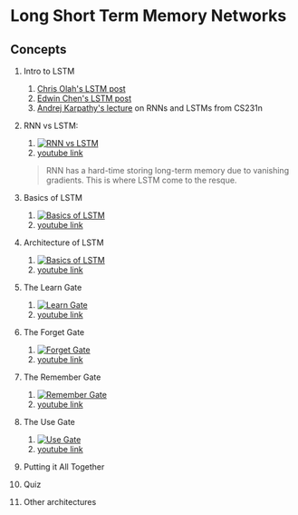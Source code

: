 # Long Short Term Memory Networks

## Concepts

1. Intro to LSTM
	1. [Chris Olah's LSTM post](http://colah.github.io/posts/2015-08-Understanding-LSTMs/)
	1. [Edwin Chen's LSTM post](http://blog.echen.me/2017/05/30/exploring-lstms/)
	1. [Andrej Karpathy's lecture](https://www.youtube.com/watch?v=iX5V1WpxxkY) on RNNs and LSTMs from CS231n

1. RNN vs LSTM: 
	1. [![RNN vs LSTM](http://img.youtube.com/vi/70MgF-IwAr8/0.jpg)](http://www.youtube.com/watch?v=70MgF-IwAr8)
	1. [youtube link](https://www.youtube.com/watch?v=70MgF-IwAr8)
	> RNN has a hard-time storing long-term memory due to vanishing gradients. This is where LSTM come to the resque.

1. Basics of LSTM
	1. [![Basics of LSTM](http://img.youtube.com/vi/gjb68a4XsqE/0.jpg)](http://www.youtube.com/watch?v=gjb68a4XsqE)
	1. [youtube link](https://www.youtube.com/watch?v=gjb68a4XsqE)

1. Architecture of LSTM
	1. [![Basics of LSTM](http://img.youtube.com/vi/ycwthhdx8ws/0.jpg)](http://www.youtube.com/watch?v=ycwthhdx8ws)
	1. [youtube link](https://www.youtube.com/watch?time_continue=10&v=ycwthhdx8ws)

1. The Learn Gate
	1. [![Learn Gate](http://img.youtube.com/vi/aVHVI7ovbHY/0.jpg)](http://www.youtube.com/watch?v=aVHVI7ovbHY)
	1. [youtube link](https://www.youtube.com/watch?v=aVHVI7ovbHY)

1. The Forget Gate
	1. [![Forget Gate](http://img.youtube.com/vi/iWxpfxLUPSU/0.jpg)](http://www.youtube.com/watch?v=iWxpfxLUPSU)
	1. [youtube link](https://www.youtube.com/watch?v=iWxpfxLUPSU)

1. The Remember Gate
	1. [![Remember Gate](http://img.youtube.com/vi/0qlm86HaXuU/0.jpg)](http://www.youtube.com/watch?v=0qlm86HaXuU)
	1. [youtube link](https://www.youtube.com/watch?time_continue=1&v=0qlm86HaXuU)

1. The Use Gate
	1. [![Use Gate](http://img.youtube.com/vi/5Ifolm1jTdY/0.jpg)](http://www.youtube.com/watch?v=5Ifolm1jTdY)
	1. [youtube link](https://www.youtube.com/watch?v=5Ifolm1jTdY)

1. Putting it All Together
1. Quiz
1. Other architectures



